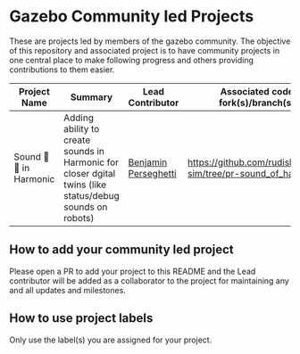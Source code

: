 # Gazebo Community led Projects
These are projects led by members of the gazebo community. The objective of this repository and associated project is to have community projects in one central place to make following progress and others providing contributions to them easier. 

| Project Name | Summary | Lead Contributor | Associated code fork(s)/branch(s) | Project Label(s) |
| ------------ | ------- | ---------------- | --------------------------------- | -------------- |
| Sound 📢🎵 in Harmonic | Adding ability to create sounds in Harmonic for closer dgital twins (like status/debug sounds on robots) | [Benjamin Perseghetti](https://github.com/bperseghetti) | https://github.com/rudislabs/gz-sim/tree/pr-sound_of_harmonic | Harmonic Sounds |

## How to add your community led project

Please open a PR to add your project to this README and the Lead contributor will be added as a collaborator to the project for maintaining any and all updates and milestones.

## How to use project labels

Only use the label(s) you are assigned for your project.
